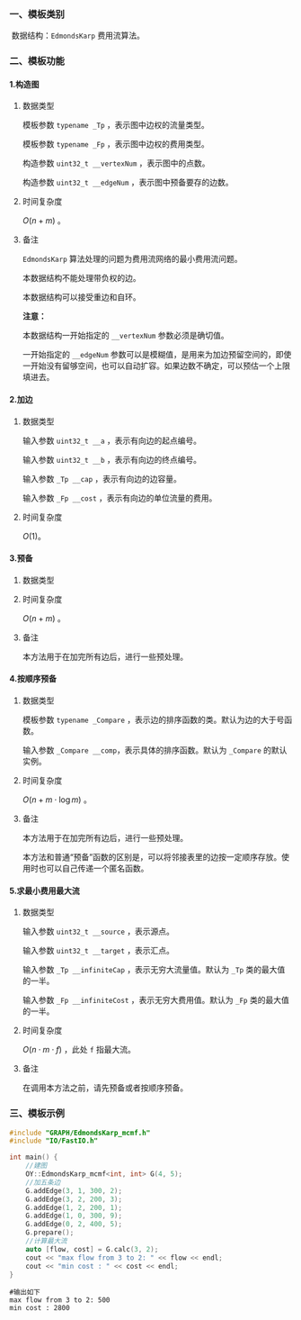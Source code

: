 ### 一、模板类别

​	数据结构：`EdmondsKarp` 费用流算法。

### 二、模板功能

#### 1.构造图

1. 数据类型

   模板参数 `typename _Tp` ，表示图中边权的流量类型。

   模板参数 `typename _Fp` ，表示图中边权的费用类型。

   构造参数 `uint32_t __vertexNum`​ ，表示图中的点数。

   构造参数 `uint32_t __edgeNum` ，表示图中预备要存的边数。

2. 时间复杂度

   $O(n+m)$ 。

3. 备注

   `EdmondsKarp` 算法处理的问题为费用流网络的最小费用流问题。

   本数据结构不能处理带负权的边。
   
   本数据结构可以接受重边和自环。

   **注意：**
   
   本数据结构一开始指定的 `__vertexNum` 参数必须是确切值。
   
   一开始指定的 `__edgeNum` 参数可以是模糊值，是用来为加边预留空间的，即使一开始没有留够空间，也可以自动扩容。如果边数不确定，可以预估一个上限填进去。

#### 2.加边

1. 数据类型

   输入参数 `uint32_t __a`​ ，表示有向边的起点编号。

   输入参数 `uint32_t __b` ，表示有向边的终点编号。

   输入参数 `_Tp __cap` ，表示有向边的边容量。

   输入参数 `_Fp __cost` ，表示有向边的单位流量的费用。

2. 时间复杂度

   $O(1)$。


#### 3.预备

1. 数据类型

2. 时间复杂度

   $O(n+m)$ 。

3. 备注

   本方法用于在加完所有边后，进行一些预处理。

#### 4.按顺序预备

1. 数据类型

   模板参数 `typename _Compare` ，表示边的排序函数的类。默认为边的大于号函数。

   输入参数 `_Compare __comp`，表示具体的排序函数。默认为 `_Compare` 的默认实例。

2. 时间复杂度

   $O(n+m\cdot \log m)$ 。

3. 备注

   本方法用于在加完所有边后，进行一些预处理。

   本方法和普通“预备”函数的区别是，可以将邻接表里的边按一定顺序存放。使用时也可以自己传递一个匿名函数。

#### 5.求最小费用最大流

1. 数据类型

   输入参数 `uint32_t __source` ，表示源点。

   输入参数 `uint32_t __target` ，表示汇点。

   输入参数 `_Tp __infiniteCap` ，表示无穷大流量值。默认为 `_Tp` 类的最大值的一半。

   输入参数 `_Fp __infiniteCost` ，表示无穷大费用值。默认为 `_Fp` 类的最大值的一半。

2. 时间复杂度

   $O(n\cdot m\cdot f)$ ，此处 `f` 指最大流。
   
3. 备注

   在调用本方法之前，请先预备或者按顺序预备。

### 三、模板示例

```c++
#include "GRAPH/EdmondsKarp_mcmf.h"
#include "IO/FastIO.h"

int main() {
    //建图
    OY::EdmondsKarp_mcmf<int, int> G(4, 5);
    //加五条边
    G.addEdge(3, 1, 300, 2);
    G.addEdge(3, 2, 200, 3);
    G.addEdge(1, 2, 200, 1);
    G.addEdge(1, 0, 300, 9);
    G.addEdge(0, 2, 400, 5);
    G.prepare();
    //计算最大流
    auto [flow, cost] = G.calc(3, 2);
    cout << "max flow from 3 to 2: " << flow << endl;
    cout << "min cost : " << cost << endl;
}
```

```
#输出如下
max flow from 3 to 2: 500
min cost : 2800

```


